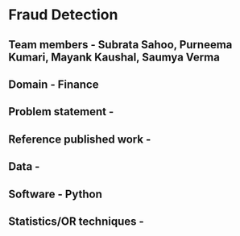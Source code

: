 # Fraud Detection
## Team members - Subrata Sahoo, Purneema Kumari, Mayank Kaushal, Saumya Verma
## Domain - Finance
## Problem statement - 
## Reference published work - 
## Data - 
## Software - Python
## Statistics/OR techniques - 
